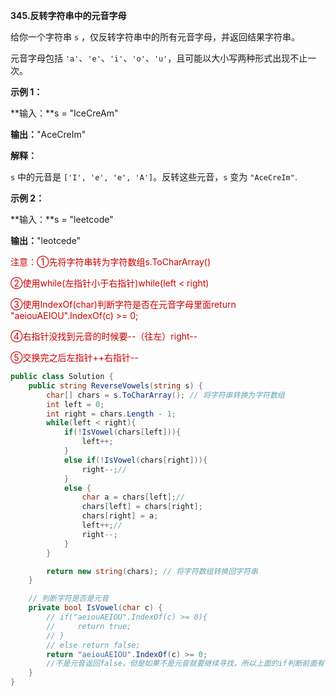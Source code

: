 **345.反转字符串中的元音字母**

给你一个字符串 `s` ，仅反转字符串中的所有元音字母，并返回结果字符串。

元音字母包括 `'a'`、`'e'`、`'i'`、`'o'`、`'u'`，且可能以大小写两种形式出现不止一次。

**示例 1：**

**输入：**s = "IceCreAm"

**输出：**"AceCreIm"

**解释：**

`s` 中的元音是 `['I', 'e', 'e', 'A']`。反转这些元音，`s` 变为 `"AceCreIm"`.

**示例 2：**

**输入：**s = "leetcode"

**输出：**"leotcede"

<span style="color:#CC0000;">注意：①先将字符串转为字符数组s.ToCharArray()</span>

<span style="color:#CC0000;">②使用while(左指针小于右指针)while(left < right)</span>

<span style="color:#CC0000;">③使用IndexOf(char)判断字符是否在元音字母里面return "aeiouAEIOU".IndexOf(c) >= 0;</span>

<span style="color:#CC0000;">④右指针没找到元音的时候要--（往左）right--</span>

<span style="color:#CC0000;">⑤交换完之后左指针++右指针--</span>

```c#
public class Solution {
    public string ReverseVowels(string s) {
        char[] chars = s.ToCharArray(); // 将字符串转换为字符数组
        int left = 0;
        int right = chars.Length - 1;
        while(left < right){
            if(!IsVowel(chars[left])){
                left++;
            }
            else if(!IsVowel(chars[right])){
                right--;//
            }
            else {
                char a = chars[left];//
                chars[left] = chars[right];
                chars[right] = a;
                left++;//
                right--;
            }
        }

        return new string(chars); // 将字符数组转换回字符串
    }

    // 判断字符是否是元音
    private bool IsVowel(char c) {
        // if("aeiouAEIOU".IndexOf(c) >= 0){
        //     return true;
        // }
        // else return false;
        return "aeiouAEIOU".IndexOf(c) >= 0;
        //不是元音返回false，但是如果不是元音就要继续寻找，所以上面的if判断前面有“！”
    }
}

```

